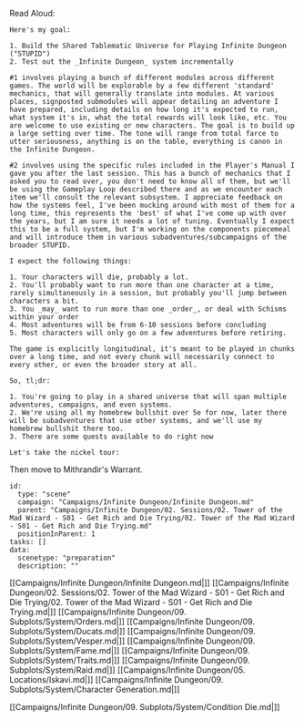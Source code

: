 Read Aloud:

```
Here's my goal:

1. Build the Shared Tablematic Universe for Playing Infinite Dungeon ("STUPID")
2. Test out the _Infinite Dungeon_ system incrementally

#1 involves playing a bunch of different modules across different games. The world will be explorable by a few different 'standard' mechanics, that will generally translate into modules. At various places, signposted submodules will appear detailing an adventure I have prepared, including details on how long it's expected to run, what system it's in, what the total rewards will look like, etc. You are welcome to use existing or new characters. The goal is to build up a large setting over time. The tone will range from total farce to utter seriousness, anything is on the table, everything is canon in the Infinite Dungeon.

#2 involves using the specific rules included in the Player's Manual I gave you after the last session. This has a bunch of mechanics that I asked you to read over, you don't need to know all of them, but we'll be using the Gameplay Loop described there and as we encounter each item we'll consult the relevant subsystem. I appreciate feedback on how the systems feel, I've been mucking around with most of them for a long time, this represents the 'best' of what I've come up with over the years, but I am sure it needs a lot of tuning. Eventually I expect this to be a full system, but I'm working on the components piecemeal and will introduce them in various subadventures/subcampaigns of the broader STUPID.

I expect the following things:

1. Your characters will die, probably a lot.
2. You'll probably want to run more than one character at a time, rarely simultaneously in a session, but probably you'll jump between characters a bit.
3. You _may_ want to run more than one _order_, or deal with Schisms within your order
4. Most adventures will be from 6-10 sessions before concluding
5. Most characters will only go on a few adventures before retiring.

The game is explicitly longitudinal, it's meant to be played in chunks over a long time, and not every chunk will necessarily connect to every other, or even the broader story at all.

So, tl;dr:

1. You're going to play in a shared universe that will span multiple adventures, campaigns, and even systems.
2. We're using all my homebrew bullshit over 5e for now, later there will be subadventures that use other systems, and we'll use my homebrew bullshit there too.
3. There are some quests available to do right now

Let's take the nickel tour:

```

Then move to Mithrandir's Warrant.



```RpgManager4
id: 
  type: "scene"
  campaign: "Campaigns/Infinite Dungeon/Infinite Dungeon.md"
  parent: "Campaigns/Infinite Dungeon/02. Sessions/02. Tower of the Mad Wizard - S01 - Get Rich and Die Trying/02. Tower of the Mad Wizard - S01 - Get Rich and Die Trying.md"
  positionInParent: 1
tasks: []
data: 
  scenetype: "preparation"
  description: ""
```

[[Campaigns/Infinite Dungeon/Infinite Dungeon.md|]]
[[Campaigns/Infinite Dungeon/02. Sessions/02. Tower of the Mad Wizard - S01 - Get Rich and Die Trying/02. Tower of the Mad Wizard - S01 - Get Rich and Die Trying.md|]]
[[Campaigns/Infinite Dungeon/09. Subplots/System/Orders.md|]]
[[Campaigns/Infinite Dungeon/09. Subplots/System/Ducats.md|]]
[[Campaigns/Infinite Dungeon/09. Subplots/System/Vesper.md|]]
[[Campaigns/Infinite Dungeon/09. Subplots/System/Fame.md|]]
[[Campaigns/Infinite Dungeon/09. Subplots/System/Traits.md|]]
[[Campaigns/Infinite Dungeon/09. Subplots/System/Raid.md|]]
[[Campaigns/Infinite Dungeon/05. Locations/Iskavi.md|]]
[[Campaigns/Infinite Dungeon/09. Subplots/System/Character Generation.md|]]

[[Campaigns/Infinite Dungeon/09. Subplots/System/Condition Die.md|]]